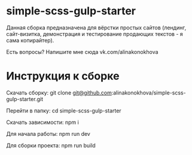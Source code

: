 # simple-scss-gulp-starter

Данная сборка предназначена для вёрстки простых сайтов
(лендинг, сайт-визитка, демонстрация и тестирование
продающих текстов - я сама копирайтер).

Есть вопросы? Напишите мне сюда vk.com/alinakonokhova

# Инструкция к сборке

Скачать сборку:
git clone git@github.com:alinakonokhova/simple-scss-gulp-starter.git

Перейти в папку:
cd simple-scss-gulp-starter

Скачать зависимости:
 npm i

Для начала работы:
npm run dev

Для сборки проекта:
npm run build

